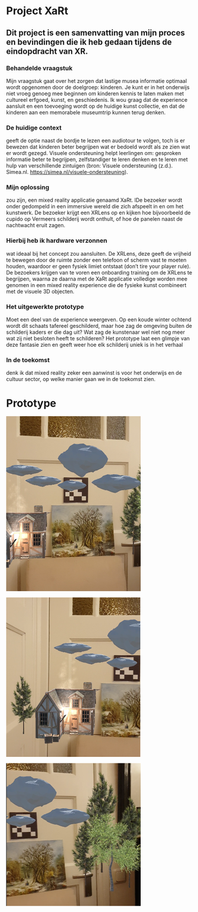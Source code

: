 # Project XaRt
## Dit project is een samenvatting van mijn proces en bevindingen die ik heb gedaan tijdens de eindopdracht van XR.


### Behandelde vraagstuk
Mijn vraagstuk gaat over het zorgen dat lastige musea informatie optimaal wordt opgenomen door de doelgroep: kinderen. Je kunt er in het onderwijs niet vroeg genoeg mee beginnen om kinderen kennis te laten maken met cultureel erfgoed, kunst, en geschiedenis. Ik wou graag dat de experience aansluit en een toevoeging wordt op de huidige kunst collectie, en dat de kinderen aan een memorabele museumtrip kunnen terug denken. 

### De huidige context
geeft de optie naast de bordje te lezen een audiotour te volgen, toch is er bewezen dat kinderen beter begrijpen wat er bedoeld wordt als ze zien wat er wordt gezegd. Visuele ondersteuning helpt leerlingen om: gesproken informatie beter te begrijpen, zelfstandiger te leren denken en te leren met hulp van verschillende zintuigen (bron: Visuele ondersteuning (z.d.). Simea.nl. https://simea.nl/visuele-ondersteuning).

### Mijn oplossing 
zou zijn, een mixed reality applicatie genaamd XaRt. lDe bezoeker wordt onder gedompeld in een immersive wereld die zich afspeelt in en om het kunstwerk. De bezoeker krijgt een XRLens op en kijken hoe bijvoorbeeld de cupido op Vermeers schilderij wordt onthult, of hoe de panelen naast de nachtwacht eruit zagen. 

### Hierbij heb ik hardware verzonnen
wat ideaal bij het concept zou aansluiten. De XRLens, deze geeft de vrijheid te bewegen door de ruimte zonder een telefoon of scherm vast te moeten houden, waardoor er geen fysiek limiet ontstaat (don’t tire your player rule). De bezoekers krijgen van te voren een onboarding training om de XRLens te begrijpen, waarna ze daarna met de XaRt applicatie volledige worden mee genomen in een mixed reality experience die de fysieke kunst combineert met de visuele 3D objecten.  

### Het uitgewerkte prototype
Moet een deel van de experience weergeven. Op een koude 
winter ochtend wordt dit schaats tafereel geschilderd, maar hoe zag de omgeving buiten de schilderij kaders er die dag uit? Wat zag de kunstenaar wel niet nog meer wat zij niet besloten heeft te schilderen? Het prototype laat een glimpje van deze fantasie zien en geeft weer hoe elk schilderij uniek is in het verhaal

### In de toekomst 
denk ik dat mixed reality zeker een aanwinst is voor het onderwijs en de cultuur sector, op welke manier gaan we in de toekomst zien.

# Prototype

![afb1](https://github.com/EstherWillems/Project-XaRt/blob/main/Schermafbeelding%202021-11-18%20om%2014.01.46.png)

![afb2](https://github.com/EstherWillems/Project-XaRt/blob/main/Schermafbeelding%202021-11-18%20om%2014.01.56.png)

![afb3](https://github.com/EstherWillems/Project-XaRt/blob/main/Schermafbeelding%202021-11-18%20om%2014.02.12.png)
